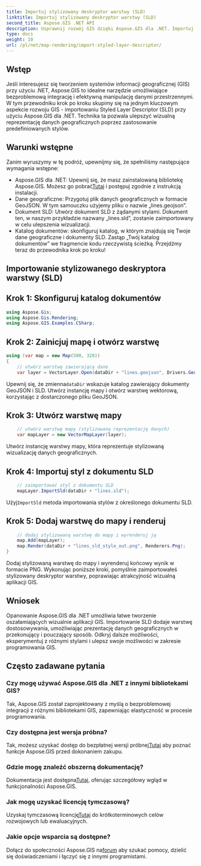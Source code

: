 ```yaml
---
title: Importuj stylizowany deskryptor warstwy (SLD)
linktitle: Importuj stylizowany deskryptor warstwy (SLD)
second_title: Aspose.GIS .NET API
description: Usprawnij rozwój GIS dzięki Aspose.GIS dla .NET. Importuj stylizowany deskryptor warstwy (SLD) bez wysiłku. Odkryj możliwości personalizacji już teraz!
type: docs
weight: 10
url: /pl/net/map-rendering/import-styled-layer-descriptor/
---
```

## Wstęp
Jeśli interesujesz się tworzeniem systemów informacji geograficznej (GIS) przy użyciu .NET, Aspose.GIS to idealne narzędzie umożliwiające bezproblemową integrację i efektywną manipulację danymi przestrzennymi. W tym przewodniku krok po kroku skupimy się na jednym kluczowym aspekcie rozwoju GIS - importowaniu Styled Layer Descriptor (SLD) przy użyciu Aspose.GIS dla .NET. Technika ta pozwala ulepszyć wizualną reprezentację danych geograficznych poprzez zastosowanie predefiniowanych stylów.
## Warunki wstępne
Zanim wyruszymy w tę podróż, upewnijmy się, że spełniliśmy następujące wymagania wstępne:
-  Aspose.GIS dla .NET: Upewnij się, że masz zainstalowaną bibliotekę Aspose.GIS. Możesz go pobrać[Tutaj](https://releases.aspose.com/gis/net/) i postępuj zgodnie z instrukcją instalacji.
- Dane geograficzne: Przygotuj plik danych geograficznych w formacie GeoJSON. W tym samouczku użyjemy pliku o nazwie „lines.geojson”.
- Dokument SLD: Utwórz dokument SLD z żądanymi stylami. Dokument ten, w naszym przykładzie nazwany „lines.sld”, zostanie zaimportowany w celu ulepszenia wizualizacji.
- Katalog dokumentów: skonfiguruj katalog, w którym znajdują się Twoje dane geograficzne i dokumenty SLD. Zastąp „Twój katalog dokumentów” we fragmencie kodu rzeczywistą ścieżką.
Przejdźmy teraz do przewodnika krok po kroku!
## Importowanie stylizowanego deskryptora warstwy (SLD)
## Krok 1: Skonfiguruj katalog dokumentów
```csharp
using Aspose.Gis;
using Aspose.Gis.Rendering;
using Aspose.GIS.Examples.CSharp;
```
## Krok 2: Zainicjuj mapę i otwórz warstwę
```csharp
using (var map = new Map(500, 320))
{
    // otwórz warstwę zawierającą dane
    var layer = VectorLayer.Open(dataDir + "lines.geojson", Drivers.GeoJson);
```
 Upewnij się, że zmienna`dataDir` wskazuje katalog zawierający dokumenty GeoJSON i SLD.
Utwórz instancję mapy i otwórz warstwę wektorową, korzystając z dostarczonego pliku GeoJSON.
## Krok 3: Utwórz warstwę mapy
```csharp
    // utwórz warstwę mapy (stylizowaną reprezentację danych)
    var mapLayer = new VectorMapLayer(layer);
```
Utwórz instancję warstwy mapy, która reprezentuje stylizowaną wizualizację danych geograficznych.
## Krok 4: Importuj styl z dokumentu SLD
```csharp
    // zaimportować styl z dokumentu SLD
    mapLayer.ImportSld(dataDir + "lines.sld");
```
 Użyj`ImportSld` metoda importowania stylów z określonego dokumentu SLD.
## Krok 5: Dodaj warstwę do mapy i renderuj
```csharp
    // dodaj stylizowaną warstwę do mapy i wyrenderuj ją
    map.Add(mapLayer);
    map.Render(dataDir + "lines_sld_style_out.png", Renderers.Png);
}
```
Dodaj stylizowaną warstwę do mapy i wyrenderuj końcowy wynik w formacie PNG.
Wykonując poniższe kroki, pomyślnie zaimportowałeś stylizowany deskryptor warstwy, poprawiając atrakcyjność wizualną aplikacji GIS.
## Wniosek
Opanowanie Aspose.GIS dla .NET umożliwia łatwe tworzenie oszałamiających wizualnie aplikacji GIS. Importowanie SLD dodaje warstwę dostosowywania, umożliwiając prezentację danych geograficznych w przekonujący i pouczający sposób. Odkryj dalsze możliwości, eksperymentuj z różnymi stylami i ulepsz swoje możliwości w zakresie programowania GIS.
## Często zadawane pytania
### Czy mogę używać Aspose.GIS dla .NET z innymi bibliotekami GIS?
Tak, Aspose.GIS został zaprojektowany z myślą o bezproblemowej integracji z różnymi bibliotekami GIS, zapewniając elastyczność w procesie programowania.
### Czy dostępna jest wersja próbna?
 Tak, możesz uzyskać dostęp do bezpłatnej wersji próbnej[Tutaj](https://releases.aspose.com/) aby poznać funkcje Aspose.GIS przed dokonaniem zakupu.
### Gdzie mogę znaleźć obszerną dokumentację?
 Dokumentacja jest dostępna[Tutaj](https://reference.aspose.com/gis/net/), oferując szczegółowy wgląd w funkcjonalności Aspose.GIS.
### Jak mogę uzyskać licencję tymczasową?
 Uzyskaj tymczasową licencję[Tutaj](https://purchase.aspose.com/temporary-license/) do krótkoterminowych celów rozwojowych lub ewaluacyjnych.
### Jakie opcje wsparcia są dostępne?
 Dołącz do społeczności Aspose.GIS na[forum](https://forum.aspose.com/c/gis/33) aby szukać pomocy, dzielić się doświadczeniami i łączyć się z innymi programistami.